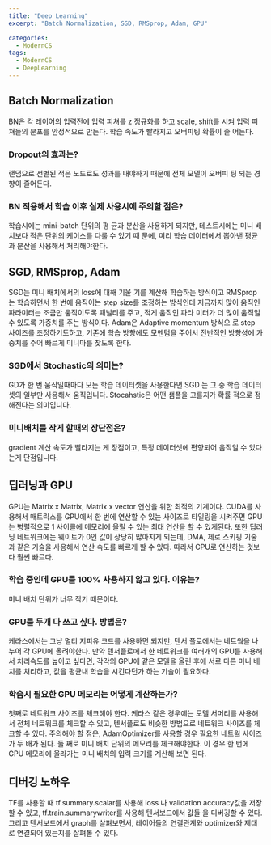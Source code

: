 ```yaml
---
title: "Deep Learning"
excerpt: "Batch Normalization, SGD, RMSprop, Adam, GPU"

categories:
  - ModernCS
tags:
  - ModernCS
  - DeepLearning
---
```


## Batch Normalization 
BN은 각 레이어의 입력전에 입력 피쳐를 z 정규화를 하고 scale, shift를 시켜 입력 피쳐들의 분포를 안정적으로 만든다. 학습 속도가 빨라지고 오버피팅 확률이 줄 어든다.

### Dropout의 효과는? 
랜덤으로 선별된 적은 노드로도 성과를 내야하기 때문에 전체 모델이 오버피 팅 되는 경향이 줄어든다.

### BN 적용해서 학습 이후 실제 사용시에 주의할 점은? 
학습시에는 mini-batch 단위의 평 균과 분산을 사용하게 되지만, 테스트시에는 미니 배치보다 적은 단위의 케이스를 다룰 수 있기 때 문에, 미리 학습 데이터에서 뽑아낸 평균과 분산을 사용해서 처리해야한다.

## SGD, RMSprop, Adam 
SGD는 미니 배치에서의 loss에 대해 기울 기를 계산해 학습하는 방식이고 RMSprop는 학습하면서 한 번에 움직이는 step size를 조정하는 방식인데 지금까지 많이 움직인 파라미터는 조금만 움직이도록 패널티를 주고, 적게 움직인 파라 미터가 더 많이 움직일 수 있도록 가중치를 주는 방식이다. Adam은 Adaptive momentum 방식으 로 step 사이즈를 조정하기도하고, 기존에 학습 방향에도 모멘텀을 주어서 전반적인 방향성에 가 중치를 주어 빠르게 미니마를 찾도록 한다.  

### SGD에서 Stochastic의 의미는? 
GD가 한 번 움직일때마다 모든 학습 데이터셋을 사용한다면 SGD 는 그 중 학습 데이터셋의 일부만 사용해서 움직입니다. Stocahstic은 어떤 샘플을 고를지가 확률 적으로 정해진다는 의미입니다.

### 미니배치를 작게 할때의 장단점은? 
gradient 계산 속도가 빨라지는 게 장점이고, 특정 데이터셋에 편향되어 움직일 수 있다는게 단점입니다.


## 딥러닝과 GPU 
GPU는 Matrix x Matrix, Matrix x vector 연산을 위한 최적의 기계이다. CUDA를 사용해서 매트릭스를 GPU에서 한 번에 연산할 수 있는 사이즈로 타일링을 시켜주면 GPU는 병렬적으로 1 사이클에 메모리에 올릴 수 있는 최대 연산을 할 수 있게된다. 또한 딥러닝 네트워크에는 웨이트가 0인 값이 상당히 많아지게 되는데, DMA, 제로 스키핑 기술과 같은 기술을 사용해서 연산 속도를 빠르게 할 수 있다. 따라서 CPU로 연산하는 것보다 훨씬 빠르다.

### 학습 중인데 GPU를 100% 사용하지 않고 있다. 이유는? 
미니 배치 단위가 너무 작기 때문이다. 

### GPU를 두개 다 쓰고 싶다. 방법은? 
케라스에서는 그냥 멀티 지피유 코드를 사용하면 되지만, 텐서 플로에서는 네트웍을 나누어 각 GPU에 올려야한다. 만약 텐서플로에서 한 네트워크를 여러개의 GPU를 사용해서 처리속도를 높이고 싶다면, 각각의 GPU에 같은 모델을 올린 후에 서로 다른 미니 배치를 처리하고, 값을 평균내 학습을 시킨다던가 하는 기술이 필요하다.

### 학습시 필요한 GPU 메모리는 어떻게 계산하는가? 
첫째로 네트워크 사이즈를 체크해야 한다. 케라스 같은 경우에는 모델 서머리를 사용해서 전체 네트워크를 체크할 수 있고, 텐서플로도 비슷한 방법으로 네트워크 사이즈를 체크할 수 있다. 주의해야 할 점은, AdamOptimizer를 사용할 경우 필요한 네트웤 사이즈가 두 배가 된다. 둘 째로 미니 배치 단위의 메모리를 체크해야한다. 이 경우 한 번에 GPU 메모리에 올라가는 미니 배치의 입력 크기를 계산해 보면 된다.

## 디버깅 노하우 

TF를 사용할 때 tf.summary.scalar를 사용해 loss 나 validation accuracy값을 저장할 수 있고, tf.train.summarywriter를 사용해 텐서보드에서 값들 을 디버깅할 수 있다. 그리고 텐서보드에서 graph를 살펴보면서, 레이어들의 연결관계와 optimizer와 제대로 연결되어 있는지를 살펴볼 수 있다.

